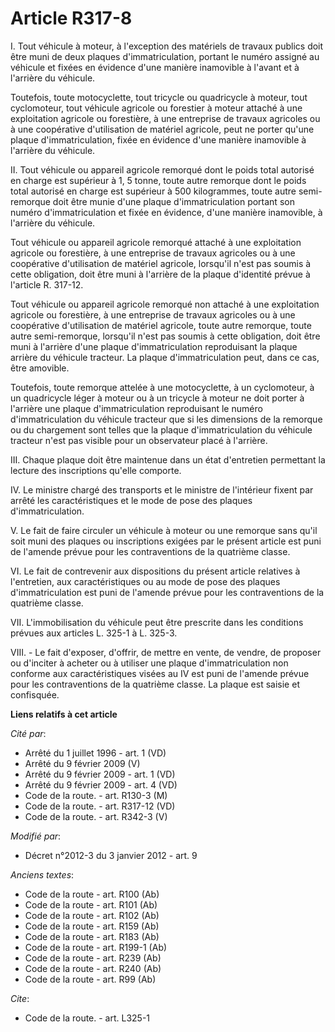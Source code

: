 # Article R317-8

I. Tout véhicule à moteur, à l'exception des matériels de travaux publics doit être muni de deux plaques d'immatriculation,
portant le numéro assigné au véhicule et fixées en évidence d'une manière inamovible à l'avant et à l'arrière du véhicule.

Toutefois, toute motocyclette, tout tricycle ou quadricycle à moteur, tout cyclomoteur, tout véhicule agricole ou forestier à
moteur attaché à une exploitation agricole ou forestière, à une entreprise de travaux agricoles ou à une coopérative
d'utilisation de matériel agricole, peut ne porter qu'une plaque d'immatriculation, fixée en évidence d'une manière
inamovible à l'arrière du véhicule.

II. Tout véhicule ou appareil agricole remorqué dont le poids total autorisé en charge est supérieur à 1, 5 tonne, toute
autre remorque dont le poids total autorisé en charge est supérieur à 500 kilogrammes, toute autre semi-remorque doit être
munie d'une plaque d'immatriculation portant son numéro d'immatriculation et fixée en évidence, d'une manière inamovible, à
l'arrière du véhicule.

Tout véhicule ou appareil agricole remorqué attaché à une exploitation agricole ou forestière, à une entreprise de travaux
agricoles ou à une coopérative d'utilisation de matériel agricole, lorsqu'il n'est pas soumis à cette obligation, doit être
muni à l'arrière de la plaque d'identité prévue à l'article R. 317-12.

Tout véhicule ou appareil agricole remorqué non attaché à une exploitation agricole ou forestière, à une entreprise de
travaux agricoles ou à une coopérative d'utilisation de matériel agricole, toute autre remorque, toute autre semi-remorque,
lorsqu'il n'est pas soumis à cette obligation, doit être muni à l'arrière d'une plaque d'immatriculation reproduisant la
plaque arrière du véhicule tracteur. La plaque d'immatriculation peut, dans ce cas, être amovible.

Toutefois, toute remorque attelée à une motocyclette, à un cyclomoteur, à un quadricycle léger à moteur ou à un tricycle à
moteur ne doit porter à l'arrière une plaque d'immatriculation reproduisant le numéro d'immatriculation du véhicule tracteur
que si les dimensions de la remorque ou du chargement sont telles que la plaque d'immatriculation du véhicule tracteur n'est
pas visible pour un observateur placé à l'arrière.

III. Chaque plaque doit être maintenue dans un état d'entretien permettant la lecture des inscriptions qu'elle comporte.

IV. Le ministre chargé des transports et le ministre de l'intérieur fixent par arrêté les caractéristiques et le mode de pose
des plaques d'immatriculation.

V. Le fait de faire circuler un véhicule à moteur ou une remorque sans qu'il soit muni des plaques ou inscriptions exigées
par le présent article est puni de l'amende prévue pour les contraventions de la quatrième classe.

VI. Le fait de contrevenir aux dispositions du présent article relatives à l'entretien, aux caractéristiques ou au mode de
pose des plaques d'immatriculation est puni de l'amende prévue pour les contraventions de la quatrième classe.

VII. L'immobilisation du véhicule peut être prescrite dans les conditions prévues aux articles L. 325-1 à L. 325-3.

VIII. - Le fait d'exposer, d'offrir, de mettre en vente, de vendre, de proposer ou d'inciter à acheter ou à utiliser une
plaque d'immatriculation non conforme aux caractéristiques visées au IV est puni de l'amende prévue pour les contraventions
de la quatrième classe. La plaque est saisie et confisquée.

**Liens relatifs à cet article**

_Cité par_:

  - Arrêté du 1 juillet 1996 - art. 1 (VD)
  - Arrêté du 9 février 2009 (V)
  - Arrêté du 9 février 2009 - art. 1 (VD)
  - Arrêté du 9 février 2009 - art. 4 (VD)
  - Code de la route. - art. R130-3 (M)
  - Code de la route. - art. R317-12 (VD)
  - Code de la route. - art. R342-3 (V)

_Modifié par_:

  - Décret n°2012-3 du 3 janvier 2012 - art. 9

_Anciens textes_:

  - Code de la route - art. R100 (Ab)
  - Code de la route - art. R101 (Ab)
  - Code de la route - art. R102 (Ab)
  - Code de la route - art. R159 (Ab)
  - Code de la route - art. R183 (Ab)
  - Code de la route - art. R199-1 (Ab)
  - Code de la route - art. R239 (Ab)
  - Code de la route - art. R240 (Ab)
  - Code de la route - art. R99 (Ab)

_Cite_:

  - Code de la route. - art. L325-1
